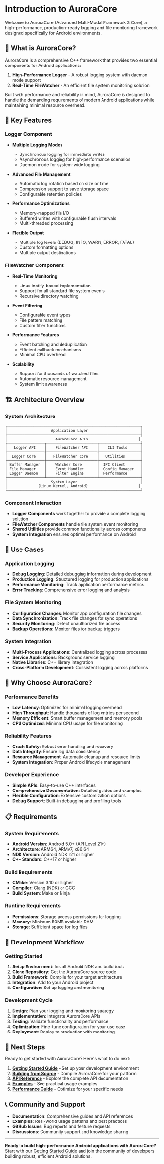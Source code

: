 # Introduction to AuroraCore

Welcome to AuroraCore (Advanced Multi-Modal Framework 3 Core), a high-performance, production-ready logging and file monitoring framework designed specifically for Android environments.

## 🎯 What is AuroraCore?

AuroraCore is a comprehensive C++ framework that provides two essential components for Android applications:

1. **High-Performance Logger** - A robust logging system with daemon mode support
2. **Real-Time FileWatcher** - An efficient file system monitoring solution

Built with performance and reliability in mind, AuroraCore is designed to handle the demanding requirements of modern Android applications while maintaining minimal resource overhead.

## 🌟 Key Features

### Logger Component

- **Multiple Logging Modes**
  - Synchronous logging for immediate writes
  - Asynchronous logging for high-performance scenarios
  - Daemon mode for system-wide logging

- **Advanced File Management**
  - Automatic log rotation based on size or time
  - Compression support to save storage space
  - Configurable retention policies

- **Performance Optimizations**
  - Memory-mapped file I/O
  - Buffered writes with configurable flush intervals
  - Multi-threaded processing

- **Flexible Output**
  - Multiple log levels (DEBUG, INFO, WARN, ERROR, FATAL)
  - Custom formatting options
  - Multiple output destinations

### FileWatcher Component

- **Real-Time Monitoring**
  - Linux inotify-based implementation
  - Support for all standard file system events
  - Recursive directory watching

- **Event Filtering**
  - Configurable event types
  - File pattern matching
  - Custom filter functions

- **Performance Features**
  - Event batching and deduplication
  - Efficient callback mechanisms
  - Minimal CPU overhead

- **Scalability**
  - Support for thousands of watched files
  - Automatic resource management
  - System limit awareness

## 🏗️ Architecture Overview

### System Architecture

```
┌─────────────────────────────────────────────────────────────┐
│                    Application Layer                        │
├─────────────────────────────────────────────────────────────┤
│                      AuroraCore APIs                       │
├─────────────────┬───────────────────────┬───────────────────┤
│   Logger API    │    FileWatcher API    │    CLI Tools      │
├─────────────────┼───────────────────────┼───────────────────┤
│  Logger Core    │   FileWatcher Core    │   Utilities       │
├─────────────────┼───────────────────────┼───────────────────┤
│ Buffer Manager  │    Watcher Core       │  IPC Client       │
│ File Manager    │    Event Handler      │  Config Manager   │
│ Logger Daemon   │    Filter Engine      │  Performance      │
├─────────────────┴───────────────────────┴───────────────────┤
│                    System Layer                             │
│              (Linux Kernel, Android)                       │
└─────────────────────────────────────────────────────────────┘
```

### Component Interaction

- **Logger Components** work together to provide a complete logging solution
- **FileWatcher Components** handle file system event monitoring
- **Shared Utilities** provide common functionality across components
- **System Integration** ensures optimal performance on Android

## 🎯 Use Cases

### Application Logging

- **Debug Logging**: Detailed debugging information during development
- **Production Logging**: Structured logging for production applications
- **Performance Monitoring**: Track application performance metrics
- **Error Tracking**: Comprehensive error logging and analysis

### File System Monitoring

- **Configuration Changes**: Monitor app configuration file changes
- **Data Synchronization**: Track file changes for sync operations
- **Security Monitoring**: Detect unauthorized file access
- **Backup Operations**: Monitor files for backup triggers

### System Integration

- **Multi-Process Applications**: Centralized logging across processes
- **Service Applications**: Background service logging
- **Native Libraries**: C++ library integration
- **Cross-Platform Development**: Consistent logging across platforms

## 🚀 Why Choose AuroraCore?

### Performance Benefits

- **Low Latency**: Optimized for minimal logging overhead
- **High Throughput**: Handle thousands of log entries per second
- **Memory Efficient**: Smart buffer management and memory pools
- **CPU Optimized**: Minimal CPU usage for file monitoring

### Reliability Features

- **Crash Safety**: Robust error handling and recovery
- **Data Integrity**: Ensure log data consistency
- **Resource Management**: Automatic cleanup and resource limits
- **System Integration**: Proper Android lifecycle management

### Developer Experience

- **Simple APIs**: Easy-to-use C++ interfaces
- **Comprehensive Documentation**: Detailed guides and examples
- **Flexible Configuration**: Extensive customization options
- **Debug Support**: Built-in debugging and profiling tools

## 📋 Requirements

### System Requirements

- **Android Version**: Android 5.0+ (API Level 21+)
- **Architecture**: ARM64, ARMv7, x86_64
- **NDK Version**: Android NDK r21 or higher
- **C++ Standard**: C++17 or higher

### Build Requirements

- **CMake**: Version 3.10 or higher
- **Compiler**: Clang (NDK) or GCC
- **Build System**: Make or Ninja

### Runtime Requirements

- **Permissions**: Storage access permissions for logging
- **Memory**: Minimum 50MB available RAM
- **Storage**: Sufficient space for log files

## 🔄 Development Workflow

### Getting Started

1. **Setup Environment**: Install Android NDK and build tools
2. **Clone Repository**: Get the AuroraCore source code
3. **Build Framework**: Compile for your target architecture
4. **Integration**: Add to your Android project
5. **Configuration**: Set up logging and monitoring

### Development Cycle

1. **Design**: Plan your logging and monitoring strategy
2. **Implementation**: Integrate AuroraCore APIs
3. **Testing**: Validate functionality and performance
4. **Optimization**: Fine-tune configuration for your use case
5. **Deployment**: Deploy to production with monitoring

## 🔗 Next Steps

Ready to get started with AuroraCore? Here's what to do next:

1. **[Getting Started Guide](/guide/getting-started)** - Set up your development environment
2. **[Building from Source](/guide/building)** - Compile AuroraCore for your platform
3. **[API Reference](/api/)** - Explore the complete API documentation
4. **[Examples](/examples/basic-usage)** - See practical usage examples
5. **[Performance Guide](/guide/performance)** - Optimize for your specific needs

## 📞 Community and Support

- **Documentation**: Comprehensive guides and API references
- **Examples**: Real-world usage patterns and best practices
- **GitHub Issues**: Bug reports and feature requests
- **Discussions**: Community support and knowledge sharing

---

**Ready to build high-performance Android applications with AuroraCore?** Start with our [Getting Started Guide](/guide/getting-started) and join the community of developers building robust, efficient Android solutions.